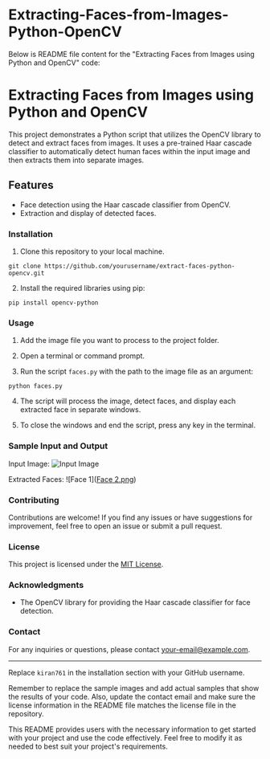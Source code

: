 # Extracting-Faces-from-Images-Python-OpenCV
 Below is  README file content for the "Extracting Faces from Images using Python and OpenCV" code:

# Extracting Faces from Images using Python and OpenCV


This project demonstrates a Python script that utilizes the OpenCV library to detect and extract faces from images. It uses a pre-trained Haar cascade classifier to automatically detect human faces within the input image and then extracts them into separate images.

## Features
- Face detection using the Haar cascade classifier from OpenCV.
- Extraction and display of detected faces.


### Installation
1. Clone this repository to your local machine.
```
git clone https://github.com/yourusername/extract-faces-python-opencv.git
```

2. Install the required libraries using pip:
```
pip install opencv-python
```

### Usage
1. Add the image file you want to process to the project folder.

2. Open a terminal or command prompt.

3. Run the script `faces.py` with the path to the image file as an argument:
```
python faces.py 
```

4. The script will process the image, detect faces, and display each extracted face in separate windows.

5. To close the windows and end the script, press any key in the terminal.

### Sample Input and Output
Input Image:
![Input Image](Ritvik.JPG)

Extracted Faces:
![Face 1]([Face 2.png](Face2.png))

### Contributing
Contributions are welcome! If you find any issues or have suggestions for improvement, feel free to open an issue or submit a pull request.

### License
This project is licensed under the [MIT License](LICENSE).

### Acknowledgments
- The OpenCV library for providing the Haar cascade classifier for face detection.

### Contact
For any inquiries or questions, please contact [your-email@example.com](rkirankumar761@gmail.com).

---
Replace `kiran761` in the installation section with your GitHub username.

Remember to replace the sample images and add actual samples that show the results of your code. Also, update the contact email and make sure the license information in the README file matches the license file in the repository.

This README provides users with the necessary information to get started with your project and use the code effectively. Feel free to modify it as needed to best suit your project's requirements.
